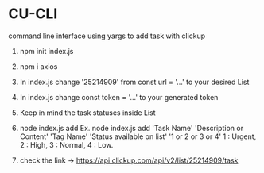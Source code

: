 # CU-CLI
command line interface using yargs to add task with clickup

1) npm init
  index.js
2) npm i axios 

3) In index.js change '25214909' from const url = '...' to your desired List

4) In index.js change const token = '...' to your generated token

5) Keep in mind the task statuses inside List

3) node index.js add <taskName> <taskContent>
  Ex. node index.js add 'Task Name' 'Description or Content' 'Tag Name' 'Status available on list' '1 or 2 or 3 or 4'
                                                                                                1 : Urgent, 2 : High, 3 : Normal, 4 : Low.
4) check the link -> https://api.clickup.com/api/v2/list/25214909/task
